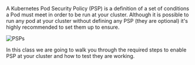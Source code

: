 A Kubernetes Pod Security Policy (PSP) is a definition of a set of conditions a Pod must meet in order to be run at your cluster. Although it is possible to run any pod at your cluster without defining any PSP (they are optional) it's highly recommended to set them up to ensure.

![PSPs](/sysdig/courses/secure/secure-psp-introduction/assets/01-psp_features.png)

In this class we are going to walk you through the required steps to enable PSP at your cluster and how to test they are working.

